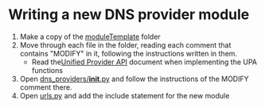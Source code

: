 # Writing a new DNS provider module

1. Make a copy of the [moduleTemplate](..%2F..%2FmoduleTemplate) folder
2. Move through each file in the folder, reading each comment that contains "MODIFY" in it, following the instructions written in them.
   - Read the[Unified Provider API](..%2FUnified%20Provider%20API.md) document when implementing the UPA functions
3. Open [dns_providers/__init__.py](..%2F..%2Fdns_providers%2F__init__.py) and follow the instructions of the MODIFY comment there.
4. Open [urls.py](..%2F..%2FDNSAutocorrect%2Furls.py) and add the include statement for the new module
